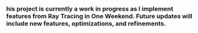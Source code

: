 ### his project is currently a work in progress as I implement features from Ray Tracing in One Weekend. Future updates will include new features, optimizations, and refinements.
